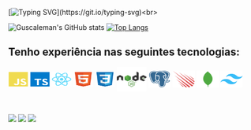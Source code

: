 [![Typing SVG](https://readme-typing-svg.herokuapp.com/?lines=Hello+World,+I´m+Gustavo+Caleman!;I´m+a+Full+Stack+Developer.;Welcome+to+my+GitHub!)](https://git.io/typing-svg)<br>

 ![Guscaleman's GitHub stats](https://github-readme-stats.vercel.app/api?username=Guscaleman&count_private=true&show_icons=true&theme=dark)
 [![Top Langs](https://github-readme-stats.vercel.app/api/top-langs/?username=Guscaleman&theme=dark&layout=compact&v=1)](https://github.com/anuraghazra/github-readme-stats)

<div style="display: inline_block">
 <h2>Tenho experiência nas seguintes tecnologias:</h2>
  <img align="center" alt="Isa-Js" height="30" width="40" src="https://raw.githubusercontent.com/devicons/devicon/master/icons/javascript/javascript-plain.svg">
  <img align="center" alt="Isa-Ts" height="30" width="40" src="https://raw.githubusercontent.com/devicons/devicon/master/icons/typescript/typescript-plain.svg">
  <img align="center" alt="Isa-React" height="30" width="40" src="https://raw.githubusercontent.com/devicons/devicon/master/icons/react/react-original.svg">
  <img align="center" alt="Isa-HTML" height="30" width="40" src="https://raw.githubusercontent.com/devicons/devicon/master/icons/html5/html5-original.svg">
  <img align="center" alt="Isa-CSS" height="30" width="40" src="https://raw.githubusercontent.com/devicons/devicon/master/icons/css3/css3-original.svg">
  <img align="center" alt="NodeJS" height="50" width="60" src="https://raw.githubusercontent.com/devicons/devicon/master/icons/nodejs/nodejs-original-wordmark.svg">
 <img align="center" alt="Isa-CSS" height="35" width="45" src="https://raw.githubusercontent.com/devicons/devicon/master/icons/postgresql/postgresql-plain.svg">
 <img align="center" alt="Isa-CSS" height="35" width="45" src="https://raw.githubusercontent.com/devicons/devicon/master/icons/meteor/meteor-plain.svg">
 <img align="center" alt="Isa-CSS" height="35" width="45" src="https://raw.githubusercontent.com/devicons/devicon/master/icons/mongodb/mongodb-plain.svg">
 <img align="center" alt="Isa-CSS" height="35" width="45" src="https://raw.githubusercontent.com/devicons/devicon/master/icons/tailwindcss/tailwindcss-original.svg">
</div>

  ##
 
<div> <br>
  <a href="https://instagram.com/guscaleman" target="_blank"><img src="https://img.shields.io/badge/-Instagram-%23E4405F?style=for-the-badge&logo=instagram&logoColor=white" target="_blank"></a>
  <a href = "mailto:gustavocaleman@gmail.com"><img src="https://img.shields.io/badge/-Gmail-%23333?style=for-the-badge&logo=gmail&logoColor=white" target="_blank"></a>
  <a href="https://www.linkedin.com/in/gustavo-caleman-9445b3209/" target="_blank"><img src="https://img.shields.io/badge/-LinkedIn-%230077B5?style=for-the-badge&logo=linkedin&logoColor=white" target="_blank"></a> 
  
</div>
